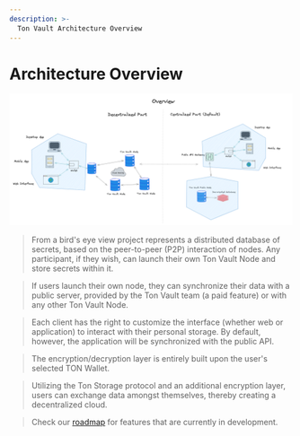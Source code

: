 ```yaml
---
description: >-
  Ton Vault Architecture Overview
---
```


# Architecture Overview

![Architecture](ton-vault.png)

> From a bird's eye view project represents a distributed database of secrets, based on the peer-to-peer (P2P) interaction of nodes. Any participant, if they wish, can launch their own Ton Vault Node and store secrets within it.

> If users launch their own node, they can synchronize their data with a public server, provided by the Ton Vault team (a paid feature) or with any other Ton Vault Node.

> Each client has the right to customize the interface (whether web or application) to interact with their personal storage. By default, however, the application will be synchronized with the public API.

> The encryption/decryption layer is entirely built upon the user's selected TON Wallet.

> Utilizing the Ton Storage protocol and an additional encryption layer, users can exchange data amongst themselves, thereby creating a decentralized cloud.

> Check our [roadmap](roadmap.md) for features that are currently in development.